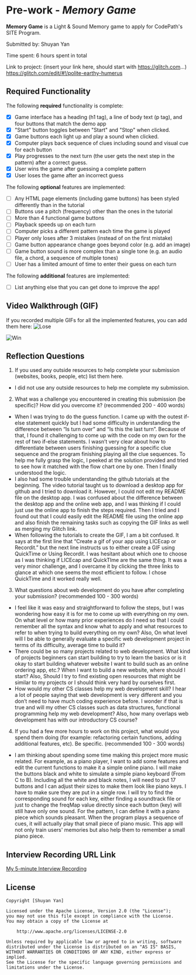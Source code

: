 # Pre-work - *Memory Game*

**Memory Game** is a Light & Sound Memory game to apply for CodePath's SITE Program. 

Submitted by: Shuyan Yan

Time spent: 6 hours spent in total

Link to project: (insert your link here, should start with https://glitch.com...)
https://glitch.com/edit/#!/polite-earthy-humerus

## Required Functionality

The following **required** functionality is complete:

* [X] Game interface has a heading (h1 tag), a line of body text (p tag), and four buttons that match the demo app
* [X] "Start" button toggles between "Start" and "Stop" when clicked. 
* [X] Game buttons each light up and play a sound when clicked. 
* [X] Computer plays back sequence of clues including sound and visual cue for each button
* [X] Play progresses to the next turn (the user gets the next step in the pattern) after a correct guess. 
* [X] User wins the game after guessing a complete pattern
* [X] User loses the game after an incorrect guess

The following **optional** features are implemented:

* [ ] Any HTML page elements (including game buttons) has been styled differently than in the tutorial
* [ ] Buttons use a pitch (frequency) other than the ones in the tutorial
* [ ] More than 4 functional game buttons
* [ ] Playback speeds up on each turn
* [ ] Computer picks a different pattern each time the game is played
* [ ] Player only loses after 3 mistakes (instead of on the first mistake)
* [ ] Game button appearance change goes beyond color (e.g. add an image)
* [ ] Game button sound is more complex than a single tone (e.g. an audio file, a chord, a sequence of multiple tones)
* [ ] User has a limited amount of time to enter their guess on each turn

The following **additional** features are implemented:

- [ ] List anything else that you can get done to improve the app!

## Video Walkthrough (GIF)

If you recorded multiple GIFs for all the implemented features, you can add them here:
![Lose](https://user-images.githubusercontent.com/76415280/161353368-89a500c7-dd98-4de5-afee-e2453dc48026.gif)

![Win](https://user-images.githubusercontent.com/76415280/161352154-51fc3a5c-26d6-4575-bb88-634dd5a10d53.gif)

## Reflection Questions
1. If you used any outside resources to help complete your submission (websites, books, people, etc) list them here. 
* I did not use any outside resources to help me complete my submission.

2. What was a challenge you encountered in creating this submission (be specific)? How did you overcome it? (recommended 200 - 400 words) 
* When I was trying to do the guess function. I came up with the outest if-else statement quickly but I had some difficulty in understanding the difference between “Is turn over” and “Is this the last turn”. Because of that, I found it challenging to come up with the code on my own for the rest of two if-else statements. I wasn’t very clear about how to differentiate between users finishing guessing for a specific clue sequence and the program finishing playing all the clue sequences. To help me fully grasp the logic, I peeked at the solution provided and tried to see how it matched with the flow chart one by one. Then I finally understood the logic. 
* I also had some trouble understanding the github tutorials at the beginning. The video tutorial taught us to download a desktop app for github and I tried to download it. However, I could not edit my README file on the desktop app. I was confused about the difference between the desktop app and the online web app, and I was thinking if I could just use the online app to finish the steps required. Then I tried and I found out that I could easily edit the README file using the online app and also finish the remaining tasks such as copying the GIF links as well as merging my Glitch link. 
* When following the tutorials to create the GIF, I am a bit confused. It says at the first line that “Create a gif of your app using LICEcap or Recordit.” but the next line instructs us to either create a GIF using QuickTime or Using Recordit. I was hesitant about which one to choose as I was thinking if LICEcap and QuickTIme are the same thing. It was a very minor challenge, and I overcame it by clicking the three links to glance at which one seems the most efficient to follow. I chose QuickTime and it worked really well.


3. What questions about web development do you have after completing your submission? (recommended 100 - 300 words) 
* I feel like it was easy and straightforward to follow the steps, but I was wondering how easy it is for me to come up with everything on my own. On what level or how many prior experiences do I need so that I could remember all the syntax and know what to apply and what resources to refer to when trying to build everything on my own? Also, On what level will I be able to generally evaluate a specific web development project in terms of its difficulty, average time to build it? 
* There could be so many projects related to web development. What kind of projects beginners can start building to try to learn the basics or is it okay to start building whatever website I want to build such as an online ordering app, etc.? 
When I want to build a new website, where should I start? Also,  Should I try to find existing open resources that might be similar to my projects or I should think very hard by ourselves first.
* How would my other CS classes help my web development skill? I hear a lot of people saying that web development is very different and you don’t need to have much coding experience before. I wonder if that is true and will my other CS classes such as data structures, functional programming help my web development? Also, how many overlaps web development has with our introductory CS course?


4. If you had a few more hours to work on this project, what would you spend them doing (for example: refactoring certain functions, adding additional features, etc). Be specific. (recommended 100 - 300 words) 
* I am thinking about spending some time making this project more music related. For example, as a piano player, I want to add some features and edit the current functions to make it a simple online piano. I will make the buttons black and white to simulate a simple piano keyboard (From C to B). Including all the white and black notes, I will need to put 17 buttons and I can adjust their sizes to make them look like piano keys. I have to make sure they are put in a single row. I will try to find the corresponding sound for each key, either finding a soundtrack file or just to change the freqMap value directly since each button (key) will still have only one sound. For the pattern, I can define it with a piano piece which sounds pleasant. When the program plays a sequence of cues, it will actually play that small piece of piano music. This app will not only train users' memories but also help them to remember a small piano piece. 




## Interview Recording URL Link

[My 5-minute Interview Recording](your-link-here)


## License

    Copyright [Shuyan Yan]

    Licensed under the Apache License, Version 2.0 (the "License");
    you may not use this file except in compliance with the License.
    You may obtain a copy of the License at

        http://www.apache.org/licenses/LICENSE-2.0

    Unless required by applicable law or agreed to in writing, software
    distributed under the License is distributed on an "AS IS" BASIS,
    WITHOUT WARRANTIES OR CONDITIONS OF ANY KIND, either express or implied.
    See the License for the specific language governing permissions and
    limitations under the License.
